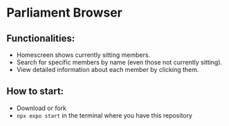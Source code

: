 # Parliament Browser

## Functionalities:

- Homescreen shows currently sitting members.
- Search for specific members by name (even those not currently sitting).
- View detailed information about each member by clicking them.

## How to start:

- Download or fork
- ```npx expo start``` in the terminal where you have this repository
